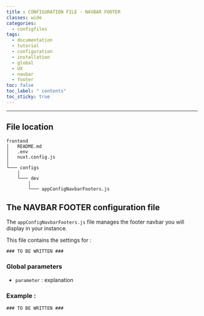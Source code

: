 ```yaml
---
title : CONFIGURATION FILE - NAVBAR FOOTER
classes: wide
categories:
  - configfiles
tags:
  - documentation
  - tutorial
  - configuration
  - installation
  - global
  - UX
  - navbar
  - footer
toc: false
toc_label: " contents"
toc_sticky: true
---
```


--------

## File location

```shell
frontend
│   README.md
│   .env
│   nuxt.config.js
│
└─── configs
    │
    └─── dev
        │
        └─── appConfigNavbarFooters.js

```

## The NAVBAR FOOTER configuration file

The `appConfigNavbarFooters.js` file manages the footer navbar you will display in your instance.

This file contains the settings for :

```shell
### TO BE WRITTEN ###
```


### Global parameters

- `parameter` : explanation


### Example : 

```shell
### TO BE WRITTEN ###
```
